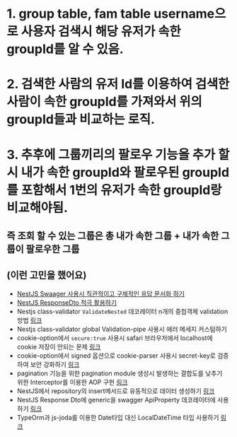 # 1. group table, fam table username으로 사용자 검색시 해당 유저가 속한 groupId를 알 수 있음.

# 2. 검색한 사람의 유저 Id를 이용하여 검색한 사람이 속한 groupId를 가져와서 위의 groupId들과 비교하는 로직.

# 3. 추후에 그룹끼리의 팔로우 기능을 추가 할시 내가 속한 groupId와 팔로우된 groupId를 포함해서 1번의 유저가 속한 groupId랑 비교해야됨.

## 즉 조회 할 수 있는 그룹은 총 내가 속한 그룹 + 내가 속한 그룹이 팔로우한 그룹

## (이런 고민을 했어요)

- [NestJS Swaager 사용시 직관적이고 구체적인 응답 문서화 하기](https://threeyears.tistory.com/555)
- [NestJS ResponseDto 적극 활용하기](https://threeyears.tistory.com/553)
- Nestjs class-validator `ValidateNested` 데코레이터 n개의 중첩객체 validation 방법 [링크](https://threeyears.tistory.com/513)
- Nestjs class-validator global Validation-pipe 사용시 에러 메세지 커스텀하기
- cookie-option에서 `secure:true` 사용시 safari 브라우저에서 localhost에 cookie 저장이 안되는 문제 [링크](https://threeyears.tistory.com/517)
- cookie-option에서 signed 옵션으로 cookie-parser 사용시 secret-key로 검증하여 보안 강화하기 [링크](https://threeyears.tistory.com/502)
- pagination 기능을 위한 pagination module 생성시 발생하는 결합도를 낮추기 위한 Interceptor를 이용한 AOP 구현 [링크](https://threeyears.tistory.com/518)
- NestJS에서 repository의 insert메서드로 유동적으로 데이터 생성하기 [링크](https://threeyears.tistory.com/526)
- NestJS Response Dto에 generic을 swagger ApiProperty 데코레이터에 사용하기 [링크](https://threeyears.tistory.com/525)
- TypeOrm과 js-joda를 이용한 Date타입 대신 LocalDateTime 타입 사용하기 [링크](https://threeyears.tistory.com/549)
